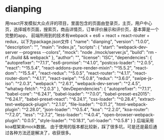 # dianping
用react开发模拟大众点评的项目，里面包含的页面由登录页，主页，用户中心页，选择城市页面，搜索页，商品详情页，订单评价展示和评价页，基本算是一个完整的app，
前端所用到的技术有webpack + es6 + react + react-router + redux，以下为package.json文件
{
  "name": "dianping",
  "version": "1.0.0",
  "description": "",
  "main": "index.js",
  "scripts": {
    "start": "webpack-dev-server --progress --colors",
    "mock": "node ./mock/server.js",
    "build": "rm -rf ./build && webpack"
  },
  "author": "",
  "license": "ISC",
  "dependencies": {
    "autoprefixer": "^7.1.1",
    "es6-promise": "^4.1.0",
    "postcss-loader": "^2.0.5",
    "react": "^15.5.4",
    "react-addons-pure-render-mixin": "^15.5.2",
    "react-dom": "^15.5.4",
    "react-redux": "^5.0.5",
    "react-router": "^4.1.1",
    "react-router-dom": "^4.1.1",
    "react-swipe": "^5.0.8",
    "redux": "^3.6.0",
    "swipe-js-iso": "^2.0.3",
    "webpack": "^2.6.1",
    "webpack-dev-server": "^2.4.5",
    "whatwg-fetch": "^2.0.3"
  },
  "devDependencies": {
    "autoprefixer": "^7.1.1",
    "babel-core": "^6.24.1",
    "babel-loader": "^7.0.0",
    "babel-preset-es2015": "^6.24.1",
    "babel-preset-react": "^6.24.1",
    "css-loader": "^0.28.4",
    "extract-text-webpack-plugin": "^2.1.0",
    "file-loader": "^0.11.2",
    "html-webpack-plugin": "^2.28.0",
    "json-loader": "^0.5.4",
    "koa": "^2.2.0",
    "koa-router": "^7.2.0",
    "less": "^2.7.2",
    "less-loader": "^4.0.4",
    "open-browser-webpack-plugin": "0.0.5",
    "style-loader": "^0.18.1",
    "url-loader": "^0.5.8"
  }
}
后端采用koa框架来mock数据。
由于使用的版本都比较新，踩了很多坑，可是还是最后通过各种方法还是解决了，收获很多。


